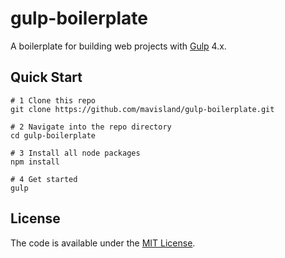 # gulp-boilerplate

A boilerplate for building web projects with [Gulp](https://gulpjs.com/) 4.x.

## Quick Start

```
# 1 Clone this repo
git clone https://github.com/mavisland/gulp-boilerplate.git

# 2 Navigate into the repo directory
cd gulp-boilerplate

# 3 Install all node packages
npm install

# 4 Get started
gulp
```

## License

The code is available under the [MIT License](LICENSE.md).
